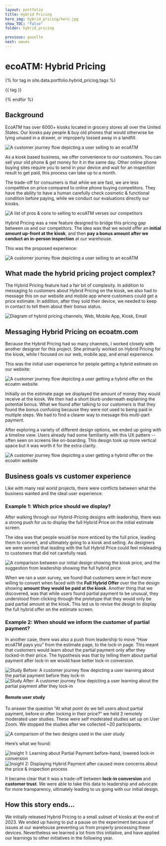 ```yaml
---
layout: portfolio
title: Hybrid Pricing
hero_img: hybrid_pricing/hero.jpg
show_TOC: "false"
folder: hybrid_pricing

previous: gazelle
next: waves
---
```


# ecoATM: Hybrid Pricing

<div class="flex flex-row flex-wrap gap-2 mt-4 text-sm font-serif ">
    {% for tag in site.data.portfolio.hybrid_pricing.tags %}
        <p class="text-electric_purple bg-robin_gray rounded-sm px-2">{{ tag }}</p>
    {% endfor %}
</div> 

## Background
EcoATM has over 6000+ kiosks located in grocery stores all over the United States. Our kiosks pay people & buy old phones that would otherwise be lying unused in a drawer, or improperly tossed away in a landfill. 

<img src="{{ site.baseurl }}/assets/images/hybrid_pricing/01.png" alt="A customer journey flow depicting a user selling to an ecoATM">

As a kiosk based business, we offer convenience to our customers. You can sell your old phone & get money for it in the same day. Other online phone buying sites require you to send in your device and wait for an inspection result to get paid, this process can take up to a month.

The trade-off for consumers is that while we are fast, we are less competitive on price compared to online phone buying competitors. They have the ability to have a human carefully check cosmetic & functional condition before paying, while we conduct our evaluations directly our kiosks. 

<img src="{{ site.baseurl }}/assets/images/hybrid_pricing/02.png" alt="A list of pros & cons to selling to ecoATM verses our competitors">

Hybrid Pricing was a new feature designed to bridge this pricing gap between us and our competitors. The idea was that we would offer an **initial amount up-front at the kiosk**, and then **pay a bonus amount after we conduct an in-person inspection** at our warehouse.

This was the proposed experience:

<img src="{{ site.baseurl }}/assets/images/hybrid_pricing/03.png" alt="A customer journey flow depicting a user selling to an ecoATM">


## What made the hybrid pricing project complex?

The Hybrid Pricing feature had a fair bit of complexity. In addition to messaging to customers about Hybrid Pricing on the kiosk, we also had to message this on our website and mobile app where customers could get a price estimate. In addition, after they sold their device, we needed to keep in contact to tell them about their bonus status.

<img src="{{ site.baseurl }}/assets/images/hybrid_pricing/04.png" alt="Diagram of hybrid pricing channels, Web, Mobile App, Kiosk, Email">

## Messaging Hybrid Pricing on ecoatm.com

Because the Hybrid Pricing had so many channels, I worked closely with another designer for this project. She primarily worked on Hybrid Pricing for the kiosk, while I focused on our web, mobile app, and email experience.

This was the initial user experience for people getting a hybrid estimate on our website:

<img src="{{ site.baseurl }}/assets/images/hybrid_pricing/05.png" alt="A customer journey flow depicting a user getting a hybrid offer on the ecoatm website">

Initially on the estimate page we displayed the amount of money they would receive at the kiosk. We then had a short blurb underneath explaining the potential bonus. What we found after talking to our customers is that they found the bonus confusing because they were not used to being paid in multiple steps. We had to find a clearer way to message this multi-part payment.

After exploring a variety of different design options, we ended up going with a timeline view. Users already had some familiarity with this UX pattern -- often seen on screens like on-boarding. This design took up more vertical space but it was worth it for the extra clarity.

<img src="{{ site.baseurl }}/assets/images/hybrid_pricing/06.png" alt="A customer journey flow depicting a user getting a hybrid offer on the ecoatm website">

## Business goals vs customer experience

Like with many real world projects, there were conflicts between what the business wanted and the ideal user experience. 

### Example 1: Which price should we display?
After walking through our Hybrid-Pricing designs with leadership, there was a strong push for us to display the full Hybrid Price on the initial estimate screen. 

The idea was that people would be more enticed by the full price, leading them to convert, and ultimately going to a kiosk and selling. As designers we were worried that leading with the full Hybrid Price could feel misleading to customers that did not carefully read.

<img src="{{ site.baseurl }}/assets/images/hybrid_pricing/07.png" alt="A comparison between our initial design showing the kiosk price, and the suggestion from leadership showing the full hybrid price">

When we ran a user survey, we found that customers were in fact more willing to convert when faced with the **Full Hybrid Offer** over the the design showing **amount they would be paid at the kiosk**. Another thing that we discovered, was that while users found partial payment to be unusual, they understood from clicking through the prototype that they would only be paid partial amount at the kiosk. This led us to revise the design to display the full hybrid offer on the estimate screen. 

### Example 2: When should we inform the customer of partial payment?

In another case, there was also a push from leadership to move “How ecoATM pays you” from the estimate page, to the lock-in page. This meant that customers would learn about the partial payment only after they locked-in their price. The hypothesis was that by telling them about partial payment after lock-in we would have better lock-in conversion. 

<img src="{{ site.baseurl }}/assets/images/hybrid_pricing/08.png" alt="Study Before: A customer journey flow depicting a user learning about the partial payment before they lock-in">

<img src="{{ site.baseurl }}/assets/images/hybrid_pricing/09.png" alt="Study After: A customer journey flow depicting a user learning about the partial payment after they lock-in">

#### Remote user study

To answer the question “At what point do we tell users about partial payment, before or after locking in their price?” we held 2 remotely moderated user studies.  These were self moderated studies set up on  User Zoom.  We stopped the studies after we collected ~20 participants.

<img src="{{ site.baseurl }}/assets/images/hybrid_pricing/10.png" alt="A comparison of the two designs used in the user study">

Here’s what we found:

<img src="{{ site.baseurl }}/assets/images/hybrid_pricing/11.png" alt="Insight 1: Learning about Partial Payment before-hand, lowered lock-in conversion">

<img src="{{ site.baseurl }}/assets/images/hybrid_pricing/12.png" alt="Insight 2: Displaying Hybrid Payment after caused more concerns about the price & inspection process">

It became clear that it was a trade-off between **lock-in conversion** and **customer trust**. We were able to take this data to leadership and advocate for more transparency, ultimately leading to us going with our initial design.

## How this story ends...

We initially released Hybrid Pricing to a small subset of kiosks at the end of 2023. We ended up having to put a pause on the experiment because of issues at our warehouse preventing us from properly processing these devices. Nevertheless we learned a lot from this initiative, and have applied our learnings to other initiatives in the following year.